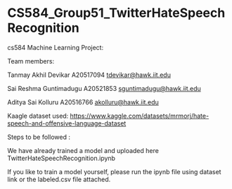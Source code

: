 # CS584_Group51_TwitterHateSpeechRecognition
cs584 Machine Learning Project:

Team members:

Tanmay Akhil Devikar		A20517094		tdevikar@hawk.iit.edu	 

Sai Reshma Guntimadugu	A20521853		sguntimadugu@hawk.iit.edu

Aditya Sai Kolluru			A20516766		akolluru@hawk.iit.edu

Kaagle dataset used: https://www.kaggle.com/datasets/mrmorj/hate-speech-and-offensive-language-dataset

Steps to be followed :

We have already trained a model and uploaded here TwitterHateSpeechRecognition.ipynb

If you like to train a model yourself, please run the ipynb file using dataset link or the labeled.csv file attached.


